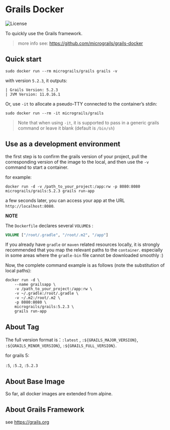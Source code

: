 # Grails Docker

![License](https://img.shields.io/badge/license-Apache%202.0-blue)

To quickly use the Grails framework.

> more info see: https://github.com/micrograils/grails-docker

## Quick start

```shell
sudo docker run --rm micrograils/grails grails -v
```

with version `5.2.3`, it outputs:

```shell
| Grails Version: 5.2.3
| JVM Version: 11.0.16.1
```

Or, use `-it` to allocate a pseudo-TTY connected to the container’s stdin:

```shell
sudo docker run --rm -it micrograils/grails
```

> Note that when using `-it`, it is supported to pass in a generic grails command or leave it blank (default is `/bin/sh`)



## Use as a development environment

the first step is to confirm the grails version of your project, pull the corresponding version of the image to the local, and then use the `-v` command to start a container.

for example:

```
docker run -d -v /path_to_your_project:/app:rw -p 8080:8080 micrograils/grails:5.2.3 grails run-app
```

a few seconds later, you can access your app at the URL `http://localhost:8080`.

**NOTE**

The `Dockerfile` declares several `VOLUME`s :

```dockerfile
VOLUME ["/root/.gradle", "/root/.m2", "/app"]
```

If you already have `gradle` or `maven` related resources locally, it is strongly recommended that you map the relevant paths to the `container`. especially in some areas where the `gradle-bin` file cannot be downloaded smoothly :)

Now, the complete command example is as follows (note the substitution of local paths):

```shell
docker run -d \
    --name grailsapp \
    -v /path_to_your_project:/app:rw \
    -v ~/.gradle:/root/.gradle \
    -v ~/.m2:/root/.m2 \
    -p 8080:8080 \
    micrograils/grails:5.2.3 \
    grails run-app
```

## About Tag

The full version format is：`:latest` , `:${GRAILS_MAJOR_VERSION}`, `:${GRAILS_MINOR_VERSION}`, `:${GRAILS_FULL_VERSION}`.

for grails 5:

`:5`, `:5.2`, `:5.2.3`

## About Base Image

So far, all docker images are extended from alpine.

## About Grails Framework

see https://grails.org

 